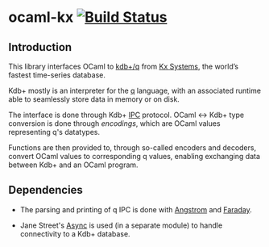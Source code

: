 # ocaml-kx [![Build Status](https://travis-ci.com/deepmarker/ocaml-kx.svg?branch=master)](https://travis-ci.com/github/deepmarker/ocaml-kx)

## Introduction

This library interfaces OCaml to [kdb+/q](https://code.kx.com/q) from
[Kx Systems](https://kx.com), the world’s fastest time-series
database.

Kdb+ mostly is an interpreter for the
[q](https://code.kx.com/q/learn/startingkdb/language) language, with
an associated runtime able to seamlessly store data in memory or on
disk.

The interface is done through Kdb+
[IPC](https://code.kx.com/v2/basics/ipc) protocol. OCaml <-> Kdb+ type
conversion is done through *encodings*, which are OCaml values
representing q's datatypes.

Functions are then provided to, through so-called encoders and
decoders, convert OCaml values to corresponding q values, enabling
exchanging data between Kdb+ and an OCaml program.

## Dependencies

* The parsing and printing of q IPC is done with
  [Angstrom](https://github.com/inhabitedtype/angstrom) and
    [Faraday](https://github.com/inhabitedtype/faraday).

* Jane Street's [Async](https://opensource.janestreet.com/async) is
  used (in a separate module) to handle connectivity to a Kdb+ database.

